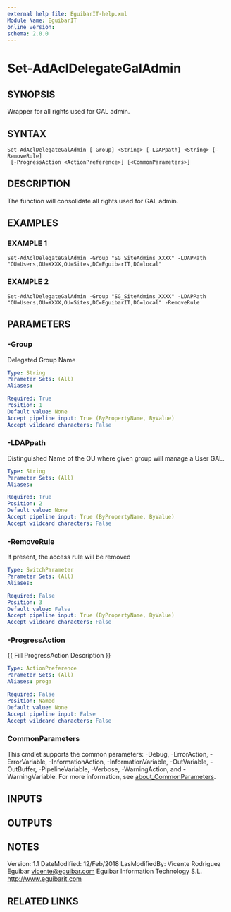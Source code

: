 ```yaml
---
external help file: EguibarIT-help.xml
Module Name: EguibarIT
online version:
schema: 2.0.0
---
```


# Set-AdAclDelegateGalAdmin

## SYNOPSIS
Wrapper for all rights used for GAL admin.

## SYNTAX

```
Set-AdAclDelegateGalAdmin [-Group] <String> [-LDAPpath] <String> [-RemoveRule]
 [-ProgressAction <ActionPreference>] [<CommonParameters>]
```

## DESCRIPTION
The function will consolidate all rights used for GAL admin.

## EXAMPLES

### EXAMPLE 1
```
Set-AdAclDelegateGalAdmin -Group "SG_SiteAdmins_XXXX" -LDAPPath "OU=Users,OU=XXXX,OU=Sites,DC=EguibarIT,DC=local"
```

### EXAMPLE 2
```
Set-AdAclDelegateGalAdmin -Group "SG_SiteAdmins_XXXX" -LDAPPath "OU=Users,OU=XXXX,OU=Sites,DC=EguibarIT,DC=local" -RemoveRule
```

## PARAMETERS

### -Group
Delegated Group Name

```yaml
Type: String
Parameter Sets: (All)
Aliases:

Required: True
Position: 1
Default value: None
Accept pipeline input: True (ByPropertyName, ByValue)
Accept wildcard characters: False
```

### -LDAPpath
Distinguished Name of the OU where given group will manage a User GAL.

```yaml
Type: String
Parameter Sets: (All)
Aliases:

Required: True
Position: 2
Default value: None
Accept pipeline input: True (ByPropertyName, ByValue)
Accept wildcard characters: False
```

### -RemoveRule
If present, the access rule will be removed

```yaml
Type: SwitchParameter
Parameter Sets: (All)
Aliases:

Required: False
Position: 3
Default value: False
Accept pipeline input: True (ByPropertyName, ByValue)
Accept wildcard characters: False
```

### -ProgressAction
{{ Fill ProgressAction Description }}

```yaml
Type: ActionPreference
Parameter Sets: (All)
Aliases: proga

Required: False
Position: Named
Default value: None
Accept pipeline input: False
Accept wildcard characters: False
```

### CommonParameters
This cmdlet supports the common parameters: -Debug, -ErrorAction, -ErrorVariable, -InformationAction, -InformationVariable, -OutVariable, -OutBuffer, -PipelineVariable, -Verbose, -WarningAction, and -WarningVariable. For more information, see [about_CommonParameters](http://go.microsoft.com/fwlink/?LinkID=113216).

## INPUTS

## OUTPUTS

## NOTES
Version:         1.1
DateModified:    12/Feb/2018
LasModifiedBy:   Vicente Rodriguez Eguibar
    vicente@eguibar.com
    Eguibar Information Technology S.L.
    http://www.eguibarit.com

## RELATED LINKS
